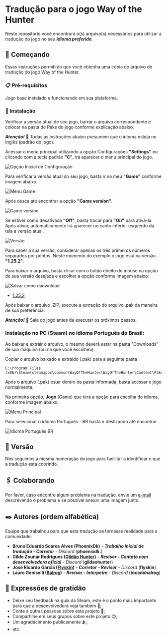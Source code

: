 # Tradução para o jogo Way of the Hunter
Neste repositório você encontrará o(s) arquivo(s) necessários para utilizar a tradução do jogo no seu **_idioma preferido_**.


## 🚀 Começando

Essas instruções permitirão que você obtenha uma cópia do arquivo de tradução do jogo Way of the Hunter.


### 📋 Pré-requisitos

Jogo base instalado e funcionando em sua plataforma.


### 🔧 Instalação

Verificar a versão atual de seu jogo, baixar o arquivo correspondente e colocar na pasta de Paks do jogo conforme explicação abaixo.

**_Atenção!_** 📢 Todas as instruções abaixo presumem que o idioma esteja no Inglês (padrão do jogo).

Acessar o menu principal utilizando a opção Configurações **"Settings"** ou clicando com a tecla padrão **"C"**, irá aparecer o menu principal do jogo.

![Opção Inicial de Configuração](https://github.com/harpyeaglesbr/wayofthehunter/assets/170666537/0ce42b80-b2b5-4ede-8736-b5648bc99a93)

Para verificar a versão atual do seu jogo, basta ir no meu **"Game"** conforme imagem abaixo.

![Menu Game](https://github.com/harpyeaglesbr/wayofthehunter/assets/170666537/cca8319e-650c-4029-9895-cc183e4b45dd)

Após desça até encontrar a opção **"Game version"**.

![Game version](https://github.com/harpyeaglesbr/wayofthehunter/assets/170666537/0c24609e-8190-4f1e-8c8a-dbf51bd44ed9)

Se estiver como desativada **"Off"**, basta trocar para **"On"** para ativá-la. Após ativar, automaticamente irá aparecer no canto inferior esquerdo da tela a versão atual.

![Versão](https://github.com/harpyeaglesbr/wayofthehunter/assets/170666537/668e195a-211d-4bcd-837c-f838a4e23bae)

Para saber a sua versão, considerar apenas os três primeiros números separados por pontos. Neste momento do exemplo o jogo está na versão **"1.25.2"**.

Para baixar o arquivo, basta clicar com o botão direito do mouse na opção de sua versão desejada e escolher a opção conforme imagem abaixo:

![Salvar como daownload](https://github.com/harpyeaglesbr/wayofthehunter/assets/170666537/b8d49a1f-180b-494b-8a6c-5c7fa8e33ae3)

* [1.25.2](https://github.com/harpyeaglesbr/wayofthehunter/blob/main/Downloads/1.25.2/translate_pt-BR.zip)

Após baixar o arquivo .ZIP, execute a extração do arquivo .pak da maneira de sua preferência.

**_Atenção!_** 📢 Saia do jogo antes de executar os próximos passos.

### Instalação no PC (Steam) no idioma Português do Brasil:
Ao baixar e extrair o arquivo, o mesmo deverá estar na pasta "Downloads" de sua máquina (ou na que você escolheu).

Copiar o arquivo baixado e extraído (.pak) para a seguinte pasta
```
C:\Program Files (x86)\Steam\steamapps\common\WayOfTheHunter\WayOfTheHunter\Content\Paks
```

Após o arquivo (.pak) estar dentro da pasta informada, basta acessar o jogo normalmente.

Na primeira opção, **Jogo** (Game) que terá a opção para escolha do idioma, conforme imagem abaixo.

![Menu Principal](https://github.com/harpyeaglesbr/wayofthehunter/assets/170666537/88f950c4-07b0-4e69-8a1c-d6c00d427042)

Para selecionar o idioma Português - BR basta ir deslizando até encontrar.

![Idioma Português BR](https://github.com/harpyeaglesbr/wayofthehunter/assets/170666537/739f97e6-0789-4ade-82c0-efc010454391)


## 📌 Versão

Nós seguimos a mesma numeração do jogo para facilitar a identificar o que a tradução está cobrindo.


## 🖇️ Colaborando

Por favor, caso encontre algum problema na tradução, envie um [e-mail](mailto:harpyeaglesbr@gmail.com) descrevendo o problema e se possível anexar uma imagem junto.


## ✒️ Autores (ordem alfabética)

Equipe que trabalhou para que esta tradução se tornasse realidade para a comunidade:

* **Bruno Eduardo Soares Alves (PhoenixDk)** - **_Trabalho inicial de tradução - Corretor_** - *Discord* (**phoenixdk.**)
* **Gildo Zounar Rodrigues ([Gildão Hunter](https://www.youtube.com/@gildaohunter))** - **_Revisor - Contato com desenvolvedora oficial_** - *Discord* (**gildaohunter**)
* **José Ricardo Garcia ([Flyskin](https://www.youtube.com/@flyskingames))** - **_Corretor - Revisor_** - *Discord* (**flyskin**)
* **Lauro Geniselli ([Balrog](https://www.youtube.com/@tocadobalrog))** - **_Revisor - Interpetre_** - *Discord* (**tocadobalrog**)


## 🎁 Expressões de gratidão

* Deixe seu feedback na guia da Steam, este é o ponto mais importante para que a desenvolvedora veja também 🚀;
* Conte a outras pessoas sobre este projeto 📢;
* Compartilhe em seus grupos sobre este projeto 😊;
* Um agradecimento publicamente 🫂;
* etc.
